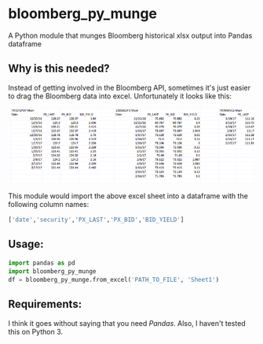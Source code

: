 # bloomberg_py_munge
A Python module that munges Bloomberg historical xlsx output into Pandas dataframe

## Why is this needed?

Instead of getting involved in the Bloomberg API, sometimes it's just easier to drag the Bloomberg data into excel. Unfortunately it looks like this:

![Alt text](./img/excelscreen.png?raw=true "Optional Title")

This module would import the above excel sheet into a dataframe with the following column names:
```python
['date','security','PX_LAST','PX_BID','BID_YIELD']
```

## Usage:
```python
import pandas as pd
import bloomberg_py_munge
df = bloomberg_py_munge.from_excel('PATH_TO_FILE', 'Sheet1')
```

## Requirements:
I think it goes without saying that you need *Pandas*. Also, I haven't tested this on Python 3.